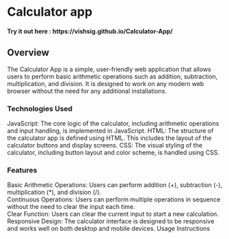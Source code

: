 <h1>Calculator app</h1>
<h4> Try it out here : https://vishsig.github.io/Calculator-App/</h4>
<h2>Overview</h2>
<p>The Calculator App is a simple, user-friendly web application that allows users to perform basic arithmetic operations such as addition, subtraction, multiplication, and division. It is designed to work on any modern web browser without the need for any additional installations.</p>

<h3>Technologies Used</h3>
JavaScript: The core logic of the calculator, including arithmetic operations and input handling, is implemented in JavaScript.
HTML: The structure of the calculator app is defined using HTML. This includes the layout of the calculator buttons and display screens.
CSS: The visual styling of the calculator, including button layout and color scheme, is handled using CSS.
<h3>Features</h3>
<p>Basic Arithmetic Operations: Users can perform addition (+), subtraction (-), multiplication (*), and division (/).<br>
Continuous Operations: Users can perform multiple operations in sequence without the need to clear the input each time.<br>
Clear Function: Users can clear the current input to start a new calculation.<br>
Responsive Design: The calculator interface is designed to be responsive and works well on both desktop and mobile devices.
Usage Instructions</p>
